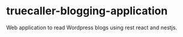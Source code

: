 # truecaller-blogging-application
Web application to read Wordpress blogs using rest react and nestjs.
